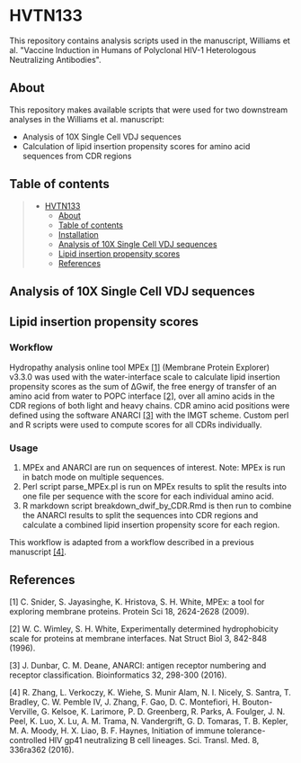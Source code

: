 # HVTN133

This repository contains analysis scripts used in the manuscript, Williams et al. "Vaccine Induction in Humans of Polyclonal HIV-1 Heterologous Neutralizing Antibodies".

## About

This repository makes available scripts that were used for two downstream analyses in the Williams et al. manuscript:
* Analysis of 10X Single Cell VDJ sequences
* Calculation of lipid insertion propensity scores for amino acid sequences from CDR regions

## Table of contents

> * [HVTN133](#hvtn133)
>   * [About](#about)
>   * [Table of contents](#table-of-contents)
>   * [Installation](#installation)
>   * [Analysis of 10X Single Cell VDJ sequences](#analysis-of-10x-single-cell-vdj-sequences)
>   * [Lipid insertion propensity scores](#lipid-insertion-propensity-scores)
>   * [References](#references)

## Analysis of 10X Single Cell VDJ sequences

## Lipid insertion propensity scores

### Workflow

Hydropathy analysis online tool MPEx [[1]](#1) (Membrane Protein Explorer) v3.3.0 was used with the water-interface scale to calculate lipid insertion propensity scores as the sum of ΔGwif, the free energy of transfer of an amino acid from water to POPC interface [[2]](#2), over all amino acids in the CDR regions of both light and heavy chains. CDR amino acid positions were defined using the software ANARCI [[3]](#3) with the IMGT scheme. Custom perl and R scripts were used to compute scores for all CDRs individually.

### Usage

1. MPEx and ANARCI are run on sequences of interest. Note: MPEx is run in batch mode on multiple sequences.
2. Perl script parse_MPEx.pl is run on MPEx results to split the results into one file per sequence with the score for each individual amino acid.
3. R markdown script breakdown_dwif_by_CDR.Rmd is then run to combine the ANARCI results to split the sequences into CDR regions and calculate a combined lipid insertion propensity score for each region.

This workflow is adapted from a workflow described in a previous manuscript [[4]](#4).

## References
<a id="1">[1]</a> 
C. Snider, S. Jayasinghe, K. Hristova, S. H. White, MPEx: a tool for exploring membrane proteins. Protein Sci 18, 2624-2628 (2009).

<a id="2">[2]</a> 
W. C. Wimley, S. H. White, Experimentally determined hydrophobicity scale for proteins at membrane interfaces. Nat Struct Biol 3, 842-848 (1996).

<a id="3">[3]</a> 
J. Dunbar, C. M. Deane, ANARCI: antigen receptor numbering and receptor classification. Bioinformatics 32, 298-300 (2016).

<a id="4">[4]</a> 
R. Zhang, L. Verkoczy, K. Wiehe, S. Munir Alam, N. I. Nicely, S. Santra, T. Bradley, C. W. Pemble IV, J. Zhang, F. Gao, D. C. Montefiori, H. Bouton-Verville, G. Kelsoe, K. Larimore, P. D. Greenberg, R. Parks, A. Foulger, J. N. Peel, K. Luo, X. Lu, A. M. Trama, N. Vandergrift, G. D. Tomaras, T. B. Kepler, M. A. Moody, H. X. Liao, B. F. Haynes, Initiation of immune tolerance-controlled HIV gp41 neutralizing B cell lineages. Sci. Transl. Med. 8, 336ra362 (2016).